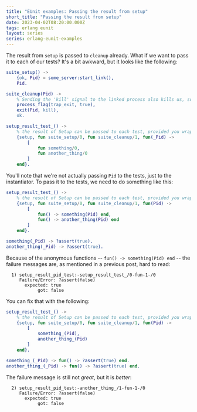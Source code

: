 ```yaml
---
title: "EUnit examples: Passing the result from setup"
short_title: "Passing the result from setup"
date: 2023-04-02T08:20:00.000Z
tags: erlang eunit
layout: series
series: erlang-eunit-examples
---
```


The result from `setup` is passed to `cleanup` already. What if we want to pass it to each of our tests? It's a bit
awkward, but it looks like the following:

```erlang
suite_setup() ->
    {ok, Pid} = some_server:start_link(),
    Pid.

suite_cleanup(Pid) ->
    % Sending the 'kill' signal to the linked process also kills us, so trap exits.
    process_flag(trap_exit, true),
    exit(Pid, kill),
    ok.

setup_result_test_() ->
    % the result of Setup can be passed to each test, provided you wrap them in an instantiator:
    {setup, fun suite_setup/0, fun suite_cleanup/1, fun(_Pid) ->
        [
            fun something/0,
            fun another_thing/0
        ]
    end}.
```

You'll note that we're not actually passing `Pid` to the tests, just to the instantiator. To pass it to the tests, we
need to do something like this:

```erlang
setup_result_test_() ->
    % the result of Setup can be passed to each test, provided you wrap them in an instantiator:
    {setup, fun suite_setup/0, fun suite_cleanup/1, fun(Pid) ->
        [
            fun() -> something(Pid) end,
            fun() -> another_thing(Pid) end
        ]
    end}.

something(_Pid) -> ?assert(true).
another_thing(_Pid) -> ?assert(true).
```

Because of the anonymous functions -- `fun() -> something(Pid) end` -- the failure messages are, as mentioned in a
previous post, hard to read:

```
  1) setup_result_pid_test:-setup_result_test_/0-fun-1-/0
     Failure/Error: ?assert(false)
       expected: true
            got: false
```

You can fix that with the following:

```erlang
setup_result_test_() ->
    % the result of Setup can be passed to each test, provided you wrap them in an instantiator:
    {setup, fun suite_setup/0, fun suite_cleanup/1, fun(Pid) ->
        [
            something_(Pid),
            another_thing_(Pid)
        ]
    end}.

something_(_Pid) -> fun() -> ?assert(true) end.
another_thing_(_Pid) -> fun() -> ?assert(true) end.
```

The failure message is still not _great_, but it is _better_:

```
  2) setup_result_pid_test:-another_thing_/1-fun-1-/0
     Failure/Error: ?assert(false)
       expected: true
            got: false
```
